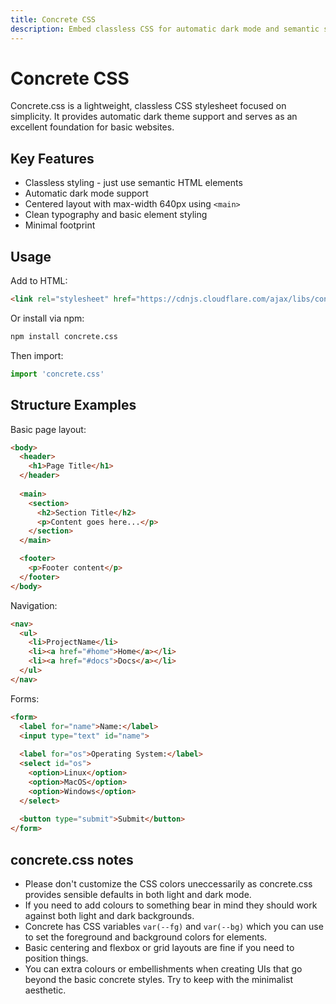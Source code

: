 ```yaml
---
title: Concrete CSS
description: Embed classless CSS for automatic dark mode and semantic styling with Concrete.css.
---
```

# Concrete CSS

Concrete.css is a lightweight, classless CSS stylesheet focused on simplicity. It provides automatic dark theme support and serves as an excellent foundation for basic websites.

## Key Features
- Classless styling - just use semantic HTML elements
- Automatic dark mode support
- Centered layout with max-width 640px using `<main>`
- Clean typography and basic element styling
- Minimal footprint

## Usage

Add to HTML:
```html
<link rel="stylesheet" href="https://cdnjs.cloudflare.com/ajax/libs/concrete.css/3.0.0/concrete.min.css">
```

Or install via npm:
```bash
npm install concrete.css
```
Then import:
```javascript
import 'concrete.css'
```

## Structure Examples

Basic page layout:
```html
<body>
  <header>
    <h1>Page Title</h1>
  </header>
  
  <main>
    <section>
      <h2>Section Title</h2>
      <p>Content goes here...</p>
    </section>
  </main>

  <footer>
    <p>Footer content</p>
  </footer>
</body>
```

Navigation:
```html
<nav>
  <ul>
    <li>ProjectName</li>
    <li><a href="#home">Home</a></li>
    <li><a href="#docs">Docs</a></li>
  </ul>
</nav>
```

Forms:
```html
<form>
  <label for="name">Name:</label>
  <input type="text" id="name">
  
  <label for="os">Operating System:</label>
  <select id="os">
    <option>Linux</option>
    <option>MacOS</option>
    <option>Windows</option>
  </select>
  
  <button type="submit">Submit</button>
</form>
```

## concrete.css notes

- Please don't customize the CSS colors uneccessarily as concrete.css provides sensible defaults in both light and dark mode.
- If you need to add colours to something bear in mind they should work against both light and dark backgrounds.
- Concrete has CSS variables `var(--fg)` and `var(--bg)` which you can use to set the foreground and background colors for elements.
- Basic centering and flexbox or grid layouts are fine if you need to position things.
- You can extra colours or embellishments when creating UIs that go beyond the basic concrete styles. Try to keep with the minimalist aesthetic.
